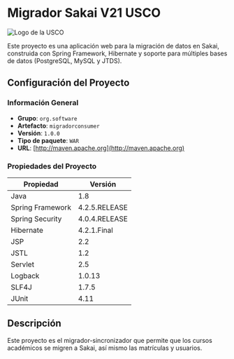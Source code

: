 # Migrador Sakai V21 USCO

![Logo de la USCO](https://www.usco.edu.co/imagen-institucional/logo/universidad-surcolombiana.png)

Este proyecto es una aplicación web para la migración de datos en Sakai, construida con Spring Framework, Hibernate y soporte para múltiples bases de datos (PostgreSQL, MySQL y JTDS). 

## Configuración del Proyecto

### Información General

- **Grupo**: `org.software`
- **Artefacto**: `migradorconsumer`
- **Versión**: `1.0.0`
- **Tipo de paquete**: `WAR`
- **URL**: [http://maven.apache.org](http://maven.apache.org)

### Propiedades del Proyecto

| Propiedad                              | Versión            |
| -------------------------------------- | ------------------ |
| Java                                   | 1.8                |
| Spring Framework                       | 4.2.5.RELEASE      |
| Spring Security                        | 4.0.4.RELEASE      |
| Hibernate                              | 4.2.1.Final        |
| JSP                                    | 2.2                |
| JSTL                                   | 1.2                |
| Servlet                                | 2.5                |
| Logback                                | 1.0.13             |
| SLF4J                                  | 1.7.5              |
| JUnit                                  | 4.11               |

## Descripción

Este proyecto es el migrador-sincronizador que permite que los cursos académicos se migren a Sakai, así mismo las matrículas y usuarios.
